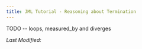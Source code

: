 ```yaml
---
title: JML Tutorial - Reasoning about Termination
---
```


TODO -- loops, measured_by and diverges

<i>Last Modified: <script type="text/javascript"> document.write(new Date(document.lastModified).toUTCString())</script></i>